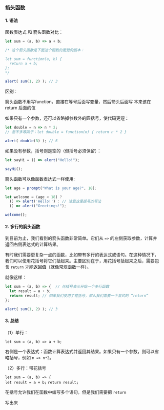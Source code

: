 ### 箭头函数

#### 1. 语法

函数表达式 和 箭头函数对比：

~~~javascript
let sum = (a, b) => a + b;

/* 这个箭头函数是下面这个函数的更短的版本：

let sum = function(a, b) {
  return a + b;
};
*/

alert( sum(1, 2) ); // 3
~~~

区别：

箭头函数不用写function，直接在等号后面写变量，然后箭头后面写 本来该在 return 后面的值

如果只有一个参数，还可以省略掉参数外的圆括号，使代码更短：

~~~javascript
let double = n => n * 2;
// 差不多等同于：let double = function(n) { return n * 2 }

alert( double(3) ); // 6
~~~

如果没有参数，括号则是空的（但括号必须保留）：

~~~javascript
let sayHi = () => alert("Hello!");

sayHi();
~~~

箭头函数可以像函数表达式一样使用:

~~~javascript
let age = prompt("What is your age?", 18);

let welcome = (age < 18) ?
  () => alert('Hello!') : // 注意这里括号的写法
  () => alert("Greetings!");

welcome();
~~~

#### 2. 多行的箭头函数

到目前为止，我们看到的箭头函数非常简单。它们从 `=>` 的左侧获取参数，计算并返回右侧表达式的计算结果。

有时我们需要更复杂一点的函数，比如带有多行的表达式或语句。在这种情况下，我们可以使用花括号将它们括起来。主要区别在于，用花括号括起来之后，需要包含 `return` 才能返回值（就像常规函数一样）。

就像这样：

~~~javascript
let sum = (a, b) => {  // 花括号表示开始一个多行函数
  let result = a + b;
  return result; // 如果我们使用了花括号，那么我们需要一个显式的 “return”
};

alert( sum(1, 2) ); // 3
~~~

#### 3. 总结

（1）单行：

`let sum = (a, b) => a + b;`

右侧是一个表达式：函数计算表达式并返回其结果。如果只有一个参数，则可以省略括号，例如 `n => n*2`。

（2）多行：带花括号

`let sum = (a, b) => {`  
  `let result = a + b;`
  `return result;`

花括号允许我们在函数中编写多个语句，但是我们需要把 `return`

写出来

